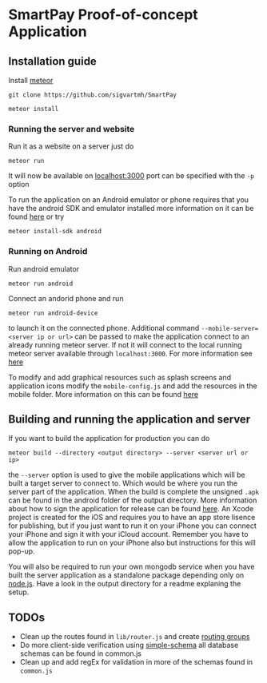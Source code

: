 # SmartPay Proof-of-concept Application

## Installation guide
Install [meteor](https://www.meteor.com/install)

```git clone https://github.com/sigvartmh/SmartPay```

```meteor install```

### Running the server and website
Run it as a website on a server just do

```meteor run```

It will now be available on [localhost:3000](https://localhost:3000) port can be
specified with the `-p` option

To run the  application on an Android emulator or phone requires that you have the android SDK and emulator installed more information on it can be found [here](https://www.meteor.com/tutorials/blaze/running-on-mobile) or try

```meteor install-sdk android```

### Running on Android

Run android emulator

```meteor run android```

Connect an andorid phone and run

```meteor run android-device```

to launch it on the connected phone. Additional command `--mobile-server=<server ip or url>` can be passed to make the application connect to an already running meteor server. If not it will connect to the local running meteor server available through `localhost:3000`. For more information see [here](https://www.meteor.com/tutorials/blaze/running-on-mobile)

To modify and add graphical resources such as splash screens and application icons modify the `mobile-config.js` and add the resources in the mobile folder. More information on this can be found [here](https://docs.meteor.com/api/mobile-config.html)


## Building and running the application and server
If you want to build the application for production you can do

```meteor build --directory <output directory> --server <server url or ip>```

the `--server` option is used to give the mobile applications which will be built a target server to connect to. Which would be where you run the server part of the application. When the build is complete the unsigned `.apk` can be found in the android folder of the output directory. More information about how to sign the application for release can be found [here](https://developer.android.com/studio/publish/app-signing.html). An Xcode project is created for the iOS and requires you to have an app store lisence for publishing, but if you just want to run it on your iPhone you can connect your iPhone and sign it with your iCloud account. Remember you have to allow the application to run on your iPhone also but instructions for this will pop-up.

You will also be required to run your own mongodb service when you have built the server application as a standalone package depending only on [node.js](https://nodejs.org/en/). Have a look in the output directory for a readme explaning the setup.

## TODOs
* Clean up the routes found in `lib/router.js` and create [routing groups](https://github.com/kadirahq/flow-router#group-routes)
* Do more client-side verification using [simple-schema](https://github.com/aldeed/meteor-simple-schema#validating-data) all database schemas can be found in common.js
* Clean up and add regEx for validation in more of the schemas found in `common.js`
